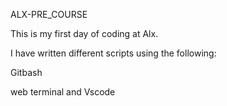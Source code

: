 ALX-PRE_COURSE

This is my first day of coding at Alx.

I have written different scripts using the following:

Gitbash 

web terminal and Vscode
